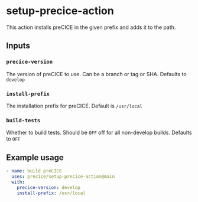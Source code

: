 # setup-precice-action

This action installs preCICE in the given prefix and adds it to the path.

## Inputs

### `precice-version`

The version of preCICE to use. Can be a branch or tag or SHA. Defaults to `develop`

### `install-prefix`

The installation prefix for preCICE. Default is `/usr/local`

### `build-tests`

Whether to build tests. Should be `OFF` off for all non-develop builds. Defaults to `OFF`

## Example usage

```yml
- name: build preCICE
  uses: precice/setup-precice-action@main
  with:
    precice-version: develop
    install-prefix: /usr/local
```